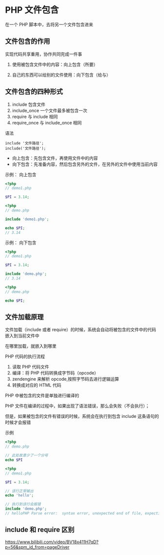 # PHP 文件包含

在一个 PHP 脚本中，去将另一个文件包含进来

## 文件包含的作用

实现代码共享重用，协作共同完成一件事

1. 使用被包含文件中的内容：向上包含（所要）

2. 自己的东西可以给别的文件使用：向下包含（给与）

## 文件包含的四种形式

1. include 包含文件
2. include_once 一个文件最多被包含一次
3. require 与 include 相同
4. require_once 与 include_once 相同

语法

```
include '文件路径';
include('文件路径');
```

- 向上包含：先包含文件，再使用文件中的内容
- 向下包含：先准备内容，然后包含另外的文件，在另外的文件中使用当前内容

示例： 向上包含

```php
<?php
// demo1.php

$PI = 3.14;

```

```php
<?php
// demo.php

include 'demo1.php';

echo $PI;
// 3.14
```

示例： 向下包含

```php
<?php
// demo1.php

$PI = 3.14;

include 'demo.php';
// 3.14
```

```php
<?php
// demo.php

echo $PI;
```

## 文件加载原理

文件加载（include 或者 require）的时候，系统会自动将被包含的文件中的代码嵌入到当前文件中

在哪里加载，就嵌入到哪里

PHP 代码的执行流程

1. 读取 PHP 代码文件
2. 编译：将 PHP 代码转换成字节码（opcode）
3. zendengine 来解析 opcode,按照字节码去进行逻辑运算
4. 转换成对应的 HTML 代码

PHP 中被包含的文件是单独进行编译的

PHP 文件在编译的过程中，如果出现了语法错误，那么会失败（不会执行）；

但是，如果被包含的文件有错误的时候，系统会在执行到包含 include 这条语句的时候才会报错

示例

```php
<?php
// demo.php

// 此处故意少了一个分号
echo $PI
```

```php
<?php
// demo1.php

$PI = 3.14;

// 该行正常输出
echo 'hello';

// 执行到该行会报错
include 'demo.php';
// helloPHP Parse error:  syntax error, unexpected end of file, expecting ',' or ';'
```

## include 和 require 区别

https://www.bilibili.com/video/BV18x411H7qD?p=56&spm_id_from=pageDriver

